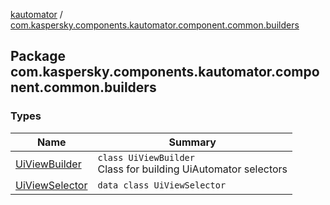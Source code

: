 [kautomator](../index.md) / [com.kaspersky.components.kautomator.component.common.builders](./index.md)

## Package com.kaspersky.components.kautomator.component.common.builders

### Types

| Name | Summary |
|---|---|
| [UiViewBuilder](-ui-view-builder/index.md) | `class UiViewBuilder`<br>Class for building UiAutomator selectors |
| [UiViewSelector](-ui-view-selector/index.md) | `data class UiViewSelector` |
